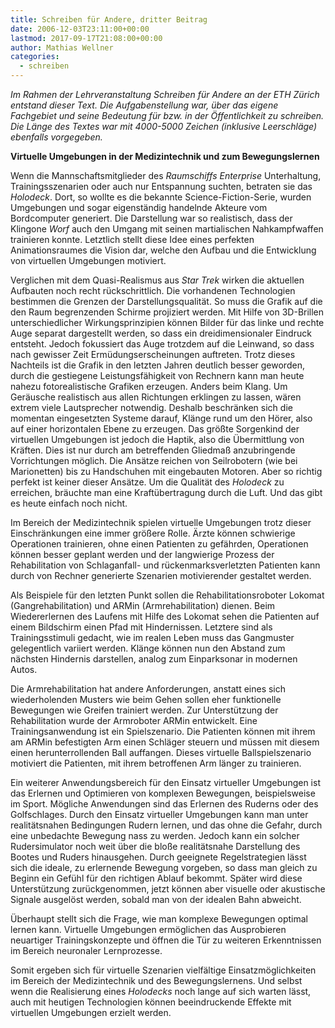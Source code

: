 ```yaml
---
title: Schreiben für Andere, dritter Beitrag
date: 2006-12-03T23:11:00+00:00
lastmod: 2017-09-17T21:08:00+00:00
author: Mathias Wellner
categories:
  - schreiben
---
```

_Im Rahmen der Lehrveranstaltung _Schreiben für Andere_ an der ETH Zürich entstand dieser Text. Die Aufgabenstellung war, über das eigene Fachgebiet und seine Bedeutung für bzw. in der Öffentlichkeit zu schreiben. Die Länge des Textes war mit 4000-5000 Zeichen (inklusive Leerschläge) ebenfalls vorgegeben._

**Virtuelle Umgebungen in der Medizintechnik und zum Bewegungslernen**

Wenn die Mannschaftsmitglieder des _Raumschiffs Enterprise_ Unterhaltung, Trainingsszenarien oder auch nur Entspannung suchten, betraten sie das _Holodeck_. Dort, so wollte es die bekannte Science-Fiction-Serie, wurden Umgebungen und sogar eigenständig handelnde Akteure vom Bordcomputer generiert. Die Darstellung war so realistisch, dass der Klingone _Worf_ auch den Umgang mit seinen martialischen Nahkampfwaffen trainieren konnte. Letztlich stellt diese Idee eines perfekten Animationsraumes die Vision dar, welche den Aufbau und die Entwicklung von virtuellen Umgebungen motiviert.

Verglichen mit dem Quasi-Realismus aus _Star Trek_ wirken die aktuellen Aufbauten noch recht rückschrittlich. Die vorhandenen Technologien bestimmen die Grenzen der Darstellungsqualität. So muss die Grafik auf die den Raum begrenzenden Schirme projiziert werden. Mit Hilfe von 3D-Brillen unterschiedlicher Wirkungsprinzipien können Bilder für das linke und rechte Auge separat dargestellt werden, so dass ein dreidimensionaler Eindruck entsteht. Jedoch fokussiert das Auge trotzdem auf die Leinwand, so dass nach gewisser Zeit Ermüdungserscheinungen auftreten. Trotz dieses Nachteils ist die Grafik in den letzten Jahren deutlich besser geworden, durch die gestiegene Leistungsfähigkeit von Rechnern kann man heute nahezu fotorealistische Grafiken erzeugen. Anders beim Klang. Um Geräusche realistisch aus allen Richtungen erklingen zu lassen, wären extrem viele Lautsprecher notwendig. Deshalb beschränken sich die momentan eingesetzten Systeme darauf, Klänge rund um den Hörer, also auf einer horizontalen Ebene zu erzeugen. Das größte Sorgenkind der virtuellen Umgebungen ist jedoch die Haptik, also die Übermittlung von Kräften. Dies ist nur durch am betreffenden Gliedmaß anzubringende Vorrichtungen möglich. Die Ansätze reichen von Seilrobotern (wie bei Marionetten) bis zu Handschuhen mit eingebauten Motoren. Aber so richtig perfekt ist keiner dieser Ansätze. Um die Qualität des _Holodeck_ zu erreichen, bräuchte man eine Kraftübertragung durch die Luft. Und das gibt es heute einfach noch nicht.

Im Bereich der Medizintechnik spielen virtuelle Umgebungen trotz dieser Einschränkungen eine immer größere Rolle. Ärzte können schwierige Operationen trainieren, ohne einen Patienten zu gefährden, Operationen können besser geplant werden und der langwierige Prozess der Rehabilitation von Schlaganfall- und rückenmarksverletzten Patienten kann durch von Rechner generierte Szenarien motivierender gestaltet werden.

Als Beispiele für den letzten Punkt sollen die Rehabilitationsroboter Lokomat (Gangrehabilitation) und ARMin (Armrehabilitation) dienen. Beim Wiedererlernen des Laufens mit Hilfe des Lokomat sehen die Patienten auf einem Bildschirm einen Pfad mit Hindernissen. Letztere sind als Trainingsstimuli gedacht, wie im realen Leben muss das Gangmuster gelegentlich variiert werden. Klänge können nun den Abstand zum nächsten Hindernis darstellen, analog zum Einparksonar in modernen Autos.

Die Armrehabilitation hat andere Anforderungen, anstatt eines sich wiederholenden Musters wie beim Gehen sollen eher funktionelle Bewegungen wie Greifen trainiert werden. Zur Unterstützung der Rehabilitation wurde der Armroboter ARMin entwickelt. Eine Trainingsanwendung ist ein Spielszenario. Die Patienten können mit ihrem am ARMin befestigten Arm einen Schläger steuern und müssen mit diesem einen herunterrollenden Ball auffangen. Dieses virtuelle Ballspielszenario motiviert die Patienten, mit ihrem betroffenen Arm länger zu trainieren.

Ein weiterer Anwendungsbereich für den Einsatz virtueller Umgebungen ist das Erlernen und Optimieren von komplexen Bewegungen, beispielsweise im Sport. Mögliche Anwendungen sind das Erlernen des Ruderns oder des Golfschlages. Durch den Einsatz virtueller Umgebungen kann man unter realitätsnahen Bedingungen Rudern lernen, und das ohne die Gefahr, durch eine unbedachte Bewegung nass zu werden. Jedoch kann ein solcher Rudersimulator noch weit über die bloße realitätsnahe Darstellung des Bootes und Ruders hinausgehen. Durch geeignete Regelstrategien lässt sich die ideale, zu erlernende Bewegung vorgeben, so dass man gleich zu Beginn ein Gefühl für den richtigen Ablauf bekommt. Später wird diese Unterstützung zurückgenommen, jetzt können aber visuelle oder akustische Signale ausgelöst werden, sobald man von der idealen Bahn abweicht.

Überhaupt stellt sich die Frage, wie man komplexe Bewegungen optimal lernen kann. Virtuelle Umgebungen ermöglichen das Ausprobieren neuartiger Trainingskonzepte und öffnen die Tür zu weiteren Erkenntnissen im Bereich neuronaler Lernprozesse.

Somit ergeben sich für virtuelle Szenarien vielfältige Einsatzmöglichkeiten im Bereich der Medizintechnik und des Bewegungslernens. Und selbst wenn die Realisierung eines _Holodecks_ noch lange auf sich warten lässt, auch mit heutigen Technologien können beeindruckende Effekte mit virtuellen Umgebungen erzielt werden.